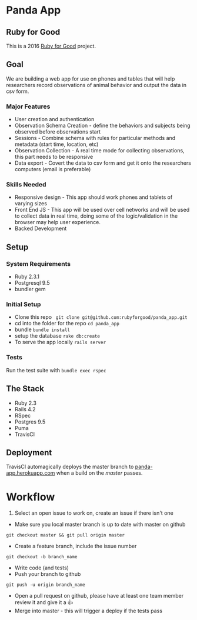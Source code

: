 # Panda App

## Ruby for Good
This is a 2016 [Ruby for Good](http://rubyforgood.org/) project.
## Goal
We are building a web app for use on phones and tables that will help researchers record observations of animal behavior and output the data in csv form.
### Major Features
- User creation and authentication
- Observation Schema Creation - define the behaviors and subjects being observed before observations start
- Sessions - Combine schema with rules for particular methods and metadata (start time, location, etc)
- Observation Collection - A real time mode for collecting observations, this part needs to be responsive
- Data export - Covert the data to csv form and get it onto the researchers computers (email is preferable)

### Skills Needed
- Responsive design - This app should work phones and tablets of varying sizes
- Front End JS - This app will be used over cell networks and will be used to collect data in real time, doing some of the logic/validation in the browser may help user experience.
- Backed Development


## Setup

### System Requirements
- Ruby 2.3.1
- Postgresql 9.5
- bundler gem


### Initial Setup
- Clone this repo
` git clone git@github.com:rubyforgood/panda_app.git`
- cd into the folder for the repo `cd panda_app`
- bundle `bundle install`
- setup the database `rake db:create`
- To serve the app locally `rails server`

### Tests
 Run the test suite with `bundle exec rspec`

## The Stack
- Ruby 2.3
- Rails 4.2
- RSpec
- Postgres 9.5
- Puma
- TravisCI


## Deployment
TravisCI automagically deploys the master branch to [panda-app.herokuapp.com](panda-app.herokuapp.com) when a build on the *master* passes.

# Workflow

1.  Select an open issue to work on, create an issue if there isn't one
- Make sure you local master branch is up to date with master on github
```
git checkout master && git pull origin master
```
- Create a feature branch, include the issue number
```
git checkout -b branch_name
```
- Write code (and tests)
- Push your branch to github
```
git push -u origin branch_name
```
- Open a pull request on github, please have at least one team member review it and give it a :thumbsup:
- Merge into master - this will trigger a deploy if the tests pass
